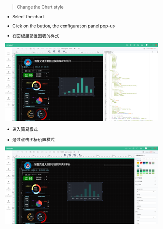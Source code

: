 > Change the Chart style

* Select the chart

* Click on the button, the configuration panel pop-up

* 在面板里配置图表的样式

![](/assets/chart_04.png)

* 进入简易模式

* 通过点击图标设置样式

![](/assets/chart_05.png)

